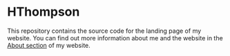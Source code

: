 # HThompson

This repository contains the source code for the landing page of my website. You can find out more information about me and the website in the [About section](https://hthompson.dev/about) of my website.
